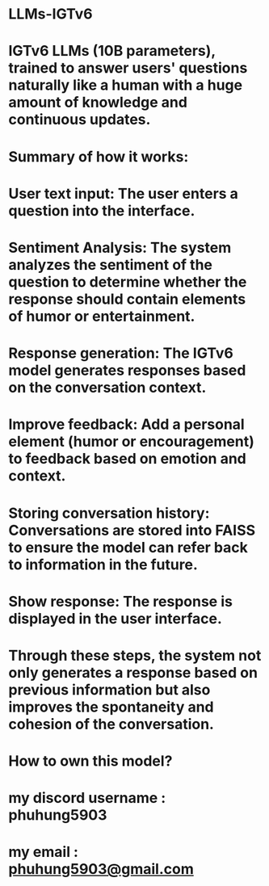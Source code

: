 # LLMs-IGTv6
# IGTv6 LLMs (10B parameters), trained to answer users' questions naturally like a human with a huge amount of knowledge and continuous updates.


# Summary of how it works:
# User text input: The user enters a question into the interface.
# Sentiment Analysis: The system analyzes the sentiment of the question to determine whether the response should contain elements of humor or entertainment.
# Response generation: The IGTv6 model generates responses based on the conversation context.
# Improve feedback: Add a personal element (humor or encouragement) to feedback based on emotion and context.
# Storing conversation history: Conversations are stored into FAISS to ensure the model can refer back to information in the future.
# Show response: The response is displayed in the user interface.
# Through these steps, the system not only generates a response based on previous information but also improves the spontaneity and cohesion of the conversation.

# How to own this model?
# my discord username : phuhung5903
# my email : phuhung5903@gmail.com




